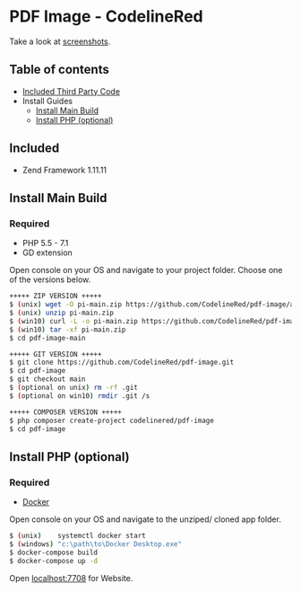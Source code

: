 # PDF Image - CodelineRed

Take a look at [screenshots](https://github.com/CodelineRed/pdf-image/blob/main/screenshots).

## Table of contents
- [Included Third Party Code](#included)
- Install Guides
    - [Install Main Build](#install-main-build)
    - [Install PHP (optional)](#install-php-optional)

## Included
- Zend Framework 1.11.11

## Install Main Build
### Required
- PHP 5.5 - 7.1
- GD extension

Open console on your OS and navigate to your project folder.
Choose one of the versions below.
```bash
+++++ ZIP VERSION +++++
$ (unix) wget -O pi-main.zip https://github.com/CodelineRed/pdf-image/archive/main.zip
$ (unix) unzip pi-main.zip
$ (win10) curl -L -o pi-main.zip https://github.com/CodelineRed/pdf-image/archive/main.zip
$ (win10) tar -xf pi-main.zip
$ cd pdf-image-main
```

```bash
+++++ GIT VERSION +++++
$ git clone https://github.com/CodelineRed/pdf-image.git
$ cd pdf-image
$ git checkout main
$ (optional on unix) rm -rf .git
$ (optional on win10) rmdir .git /s
```

```bash
+++++ COMPOSER VERSION +++++
$ php composer create-project codelinered/pdf-image
$ cd pdf-image
```

## Install PHP (optional)
### Required
- [Docker](https://www.docker.com/)

Open console on your OS and navigate to the unziped/ cloned app folder.
```bash
$ (unix)    systemctl docker start
$ (windows) "c:\path\to\Docker Desktop.exe"
$ docker-compose build
$ docker-compose up -d
```
Open [localhost:7708](http://localhost:7708) for Website.
